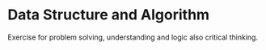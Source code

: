 # Data Structure and Algorithm
Exercise for problem solving, understanding and logic also critical thinking.
